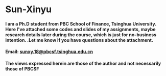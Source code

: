 # Sun-Xinyu
#### I am a Ph.D student from PBC School of Finance, Tsinghua University. Here I've attached some codes and slides of my assignments, maybe research details later during the course, which is just for no-business intention. .Let me know if you have questions about the attachment.
#### Email: sunxy.18@pbcsf.tsinghua.edu.cn

#### The views expressed herein are those of the author and not necessarily those of PBCSF
